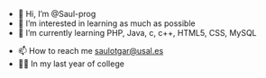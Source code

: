 - 👋 Hi, I’m @Saul-prog
- 👀 I’m interested in learning as much as possible
- 🌱 I’m currently learning PHP, Java, c, c++, HTML5, CSS, MySQL
<!-- 💞️ I’m looking to collaborate on ...--->
- 📫 How to reach me saulotgar@usal.es
- 👨‍🎓  In my last year of college
<!---
Saul-prog/Saul-prog is a ✨ special ✨ repository because its `README.md` (this file) appears on your GitHub profile.
You can click the Preview link to take a look at your changes.
--->
